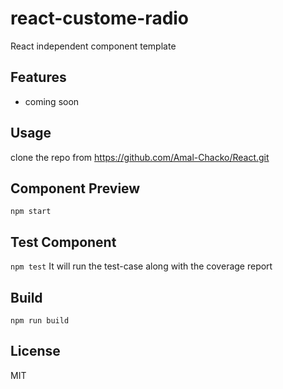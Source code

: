 # react-custome-radio
React independent component template  

## Features

- coming soon


## Usage

clone the repo from
        https://github.com/Amal-Chacko/React.git

## Component Preview

`npm start`

## Test Component

`npm test`
    It will run the test-case along with the coverage report

## Build

`npm run build`

## License

MIT
